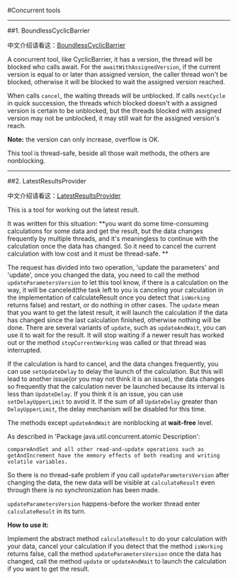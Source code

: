 #Concurrent tools

---
##1. BoundlessCyclicBarrier

中文介绍请看这：[BoundlessCyclicBarrier](http://www.cnblogs.com/trytocatch/p/boundlesscyclicbarrier.html)

A concurrent tool, like CyclicBarrier, it has a version, the thread will be blocked who calls await. For the `awaitWithAssignedVersion`, if the current version is equal to or later than assigned version, the caller thread won't be blocked, otherwise it will be blocked to wait the assigned version reached.

When calls `cancel`, the waiting threads will be unblocked. If calls `nextCycle` in quick succession, the threads which blocked doesn't with a assigned version is certain to be unblocked, but the threads blocked with assigned version may not be unblocked, it may still wait for the assigned version's reach. 

**Note:** the version can only increase, overflow is OK. 

This tool is thread-safe, beside all those wait methods, the others are nonblocking.

---
##2. LatestResultsProvider

中文介绍请看这：[LatestResultsProvider](http://www.cnblogs.com/trytocatch/p/latestresultsprovider.html)

This is a tool for working out the latest result.

It was written for this situation: **you want do some time-consuming calculations for some data and get the result, but the data changes frequently by multiple threads, and it's meaningless to continue with the calculation once the data has changed. So it need to cancel the current calculation with low cost and it must be thread-safe. **

The request has divided into two operation, 'update the parameters' and 'update', once you changed the data, you need to call the method `updateParametersVersion` to let this tool know, if there is a calculation on the way, it will be canceled(the task left to you is canceling your calculation in the implementation of calculateResult once you detect that `isWorking`  returns false) and restart, or do nothing in other cases. The `update` mean that you want to get the latest result, it will launch the calculation if the data has changed since the last calculation finished, otherwise nothing will be done. There are several variants of `update`, such as `updateAndWait`, you can use it to wait for the result. It will stop waiting if a newer result has worked out or the method `stopCurrentWorking` was called or that thread was interrupted. 

If the calculation is hard to cancel, and the data changes frequently, you can use `setUpdateDelay` to delay the launch of the calculation. But this will lead to another issue(or you may not think it is an issue), the data changes so frequently that the calculation never be launched because its interval is less than `UpdateDelay`. If you think it is an issue, you can use `setDelayUpperLimit` to avoid it. If the sum of all `UpdateDelay` greater than `DelayUpperLimit`, the delay mechanism will be disabled for this time. 

The methods except `updateAndWait` are nonblocking at **wait-free** level. 

As described in 'Package java.util.concurrent.atomic Description':

    compareAndSet and all other read-and-update operations such as getAndIncrement have the memory effects of both reading and writing volatile variables.

So there is no thread-safe problem if you call `updateParametersVersion` after changing the data, the new data will be visible at `calculateResult` even through there is no synchronization has been made.

`updateParametersVersion` happens-before the worker thread enter `calculateResult` in its turn. 

**How to use it:**

Implement the abstract method `calculateResult` to do your calculation with your data, cancel your calculation if you detect that the method `isWorking` returns false, call the method `updateParametersVersion` once the data has changed, call the method `update` or `updateAndWait` to launch the calculation if you want to get the result.

